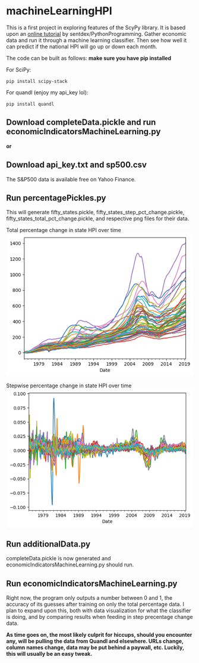 # machineLearningHPI
This is a first project in exploring features of the ScyPy library. It is based upon an [online tutorial](https://pythonprogramming.net/data-analysis-python-pandas-tutorial-introduction/) by sentdex/PythonProgramming.
Gather economic data and run it through a machine learning classifier.
Then see how well it can predict if the national HPI will go up or down each month.

The code can be built as follows:
**make sure you have pip installed**

For SciPy:
```
pip install scipy-stack
```

For quandl (enjoy my api_key lol):
```
pip install quandl
```

## Download completeData.pickle and run economicIndicatorsMachineLearning.py

**or**

## Download api_key.txt and sp500.csv
The S&P500 data is available free on Yahoo Finance.

## Run percentagePickles.py 
This will generate fifty_states.pickle, fifty_states_step_pct_change.pickle, fifty_states_total_pct_change.pickle, and respective png files for their data.

Total percentage change in state HPI over time
![Total Change](https://raw.githubusercontent.com/natescholnick/machineLearningHPI/master/fifty_states_total_pct_change.png)

Stepwise percentage change in state HPI over time
![Step Change](https://raw.githubusercontent.com/natescholnick/machineLearningHPI/master/fifty_states_step_pct_change.png)


## Run additionalData.py
completeData.pickle is now generated and economicIndicatorsMachineLearning.py should run.

## Run economicIndicatorsMachineLearning.py

Right now, the program only outputs a number between 0 and 1, the accuracy of its guesses after training on only the total percentage data. I plan to expand upon this, both with data visualization for what the classifier is doing, and by comparing results when feeding in step precentage change data.

**As time goes on, the most likely culprit for hiccups, should you encounter any, will be pulling the data from Quandl and elsewhere. URLs change, column names change, data may be put behind a paywall, etc. Luckily, this will usually be an easy tweak.**




